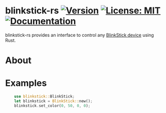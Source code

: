 # blinkstick-rs [![Version](https://img.shields.io/crates/v/blinkstick-rs.svg)](https://crates.io/crates/blinkstick-rs) [![License: MIT](https://img.shields.io/badge/License-MIT-yellow.svg)](https://github.com/seltiix/blinkstick-rs/blob/master/LICENSE.txt) [![Documentation](https://docs.rs/blinkstick-rs/badge.svg)](https://docs.rs/blinkstick-rs)

blinkstick-rs provides an interface to control any [BlinkStick device](https://www.blinkstick.com/) using Rust.

# About
# Examples


```rust
    use blinkstick::BlinkStick;
    let blinkstick = BlinkStick::new(); 
    blinkstick.set_color(0, 50, 0, 0);
```